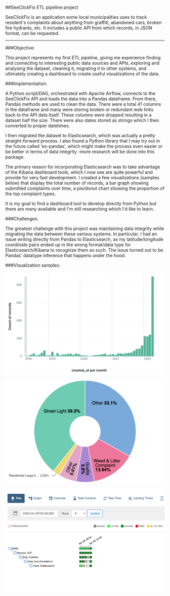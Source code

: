 ##SeeClickFix ETL pipeline project

SeeClickFix is an application some local municipalities uses to track resident's
complaints about anything from graffiti, abandoned cars, broken fire hydrants, 
etc. It includes a public API from which records, in JSON format, can be 
requested.   

---

###Objective:

This project represents my first ETL pipeline, giving me experience finding
and connecting to interesting public data sources and APIs, exploring and 
analysing the dataset, cleaning it, migrating it to other systems, and 
ultimately creating a dashboard to create useful visualizations of the data.

###Implementation:

A Python script/DAG, orchestrated with Apache Airflow, connects to the SeeClickFix
API and loads the data into a Pandas dataframe. From there, Pandas methods are 
used to clean the data. There were a total 41 columns in the dataframe and 
many were storing broken or redundant web links back to the API data itself. 
These columns were dropped resulting in a dataset half the size. There were 
also dates stored as strings which I then converted to proper datetimes.

I then migrated the dataset to Elasticsearch, which was actually a pretty 
straight-forward process. I also found a Python library that I may try out in 
the future called 'es-pandas', which might make the process even easier or 
be better in terms of data integrity -more research will be done into this 
package.

The primary reason for incorporating Elasticsearch was to take advantage 
of the Kibana dashboard tools, which I now see are quite powerful and provide 
for very fast development. I created a few visualizations (samples below)
that display the total number of records, a bar graph showing submitted 
complaints over time, a pie/donut chart showing the proportion of the top
complaint types. 

It is my goal to find a dashboard tool to develop directly from Python but 
there are many available and I'm still researching which I'd like to learn.

###Challenges:

The greatest challenge with this project was maintaining data integrity
while migrating the data between these various systems. In particular, I had an
issue writing directly from Pandas to Elasticsearch, as my latitude/longitude
coordinate pairs ended up in the wrong format/data type for Elasticsearch/Kibana
to recognize them as such. The issue turned out to be Pandas' datatype inference
that happens under the hood. 

###Visualization samples:

![Bar graph of complaints over past 4 years](./assets/scf-bar.png 
"Bar graph of complaints over past 4 years")

![Pie/donut chart of complaint types](./assets/scf-pie.png 
"Pie/donut chart of complaint types")

![Screenshot of Airflow DAG run](./assets/scf-dag-in-action.png 
"Screenshot of Airflow DAG run")
